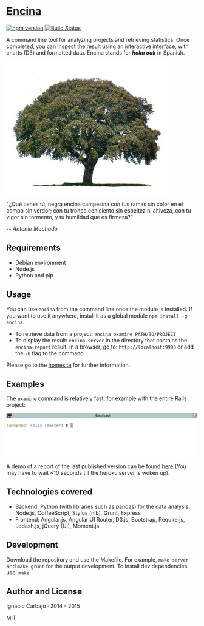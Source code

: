 # [Encina](http://igncp.github.io/encina/)

[![npm version](https://badge.fury.io/js/encina.svg)](http://badge.fury.io/js/encina) [![Build Status](https://travis-ci.org/igncp/encina.svg?branch=master)](https://travis-ci.org/igncp/encina)

A command line tool for analyzing projects and retrieving statistics. Once completed, you can inspect the result using an interactive interface, with charts (D3) and formatted data. Encina stands for ***holm oak*** in Spanish.

[![Encina Logo](/misc/encina.jpg)](https://github.com/igncp/encina)

"¿Qué tienes tú, negra encina campesina con tus ramas sin color en el campo sin verdor; con tu tronco ceniciento sin esbeltez ni altiveza, con tu vigor sin tormento, y tu humildad que es firmeza?"

-- <cite>Antonio Machado</cite>

## Requirements

- Debian environment
- Node.js
- Python and pip

## Usage

You can use `encina` from the command line once the module is installed. If you want to use it anywhere, install it as a global module `npm install -g encina`.

- To retrieve data from a project: `encina examine PATH/TO/PROJECT` 
- To display the result: `encina server` in the directory that contains the `encina-report` result. In a browser, go to: `http://localhost:9993` or add the `-b` flag to the command.

Please go to the [homesite](http://igncp.github.io/encina/) for further information.

## Examples

The `examine` command is relatively fast, for example with the entire Rails project:

![encina examine](/misc/examine.gif)

A demo of a report of the last published version can be found [here](http://encina-report.herokuapp.com/) (You may have to wait ~10 seconds till the heroku server is woken up).


## Technologies covered

- Backend: Python (with libraries such as pandas) for the data analysis, Node.js, CoffeeScript, Stylus (nib), Grunt, Express
- Frontend: Angular.js, Angular UI Router, D3.js, Bootstrap, Require.js, Lodash.js, jQuery (UI), Moment.js

## Development

Download the repository and use the Makefile. For example, `make server` and `make grunt` for the output development. To install dev dependencies use: `make`

## Author and License

Ignacio Carbajo · 2014 - 2015

MIT
